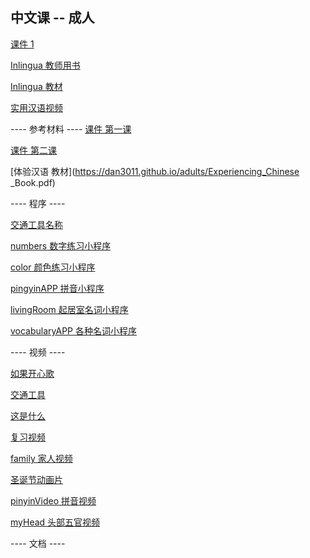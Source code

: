 ## 中文课 -- 成人

[课件 1](https://dan3011.github.io/adults/slides1.pdf)

[Inlingua 教师用书](https://dan3011.github.io/adults/InlinguaTeacher.pdf)

[Inlingua 教材](https://dan3011.github.io/adults/InlinguaStudent.pdf)

[实用汉语视频](https://www.youtube.com/results?search_query=%E5%AE%9E%E7%94%A8%E6%B1%89%E8%AF%AD)



---- 参考材料 ----
[课件 第一课](https://dan3011.github.io/adults/Chinese_Lesson1.pdf)

[课件 第二课](https://dan3011.github.io/adults/Chinese_Lesson2.pdf)

[体验汉语 教材](https://dan3011.github.io/adults/Experiencing_Chinese _Book.pdf)


---- 程序 ----


[交通工具名称](http://www.yes-chinese.com/card/view.html?theme=Transportation)

[numbers 数字练习小程序](http://www.4399.com/flash/65052_2.htm)

[color 颜色练习小程序](https://www.petralingua.com/members/zh/lekcija_boje/index.php)

[pingyinAPP 拼音小程序](http://www.4399.com/flash/112950_3.htm)

[livingRoom 起居室名词小程序](http://www.languageguide.org/mandarin/vocabulary/den/)

[vocabularyAPP 各种名词小程序](http://www.languageguide.org/mandarin/vocabulary/)

---- 视频 ----

[如果开心歌](https://www.youtube.com/watch?v=wAGJVPXaHHk)

[交通工具](https://www.youtube.com/watch?v=9UDdhMYlgW4)

[这是什么](https://www.youtube.com/watch?v=_NSQyG66Osg&index=2&list=PLZ27m2K2W5n52BZVKeQcDJVINEYERsgIn)

[复习视频](https://www.youtube.com/watch?v=N0X_nEWU9rI)

[family 家人视频](https://www.youtube.com/watch?v=uc7qd9xPpDY&list=PLviExGKNfEbnMiUEw7SH_TxxSeNFW9iWs&index=4)

[圣诞节动画片](https://www.youtube.com/watch?v=2crEQx6nv60&list=PLZ27m2K2W5n4gti-bGuKB7XGOWsZ1PoNL&index=2)

[pinyinVideo 拼音视频](https://www.youtube.com/watch?v=b6h4p5GbAXw&list=PLr5LXsaS25pNgGZIJEi1LdkCkrjq_o2nB&index=2)

[myHead 头部五官视频](https://www.youtube.com/watch?v=EEU8X1QtkR8)

---- 文档 ----


